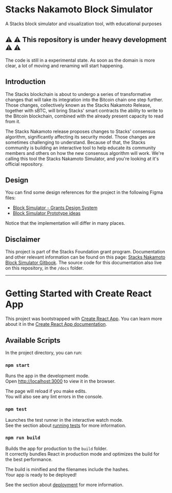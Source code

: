 # Stacks Nakamoto Block Simulator

A Stacks block simulator and visualization tool, with educational purposes

## :warning: :warning: This repository is under heavy development :warning: :warning:

The code is still in a experimental state. As soon as the domain is more clear, a lot of moving and renaming will start happening.

## Introduction

The Stacks blockchain is about to undergo a series of transformative changes that will take its integration into the Bitcoin chain one step further. Those changes, collectively known as the Stacks Nakamoto Release, together with sBTC, will bring Stacks' smart contracts the ability to write to the Bitcoin blockchain, combined with the already present capacity to read from it.

The Stacks Nakamoto release proposes changes to Stacks' consensus algorithm, significantly affecting its security model. Those changes are sometimes challenging to understand. Because of that, the Stacks community is building an interactive tool to help educate its community members and others on how the new consensus algorithm will work. We're calling this tool the Stacks Nakamoto Simulator, and you're looking at it's official repository.

## Design

You can find some design references for the project in the following Figma files:

- [Block Simulator - Grants Design System](https://www.figma.com/file/U9gWHsY6f3pOBt5zyB6vip/Stacks---Grants?type=design&node-id=2787-1121&mode=design&t=kIMrin0uZ4xaVDeY-0)
- [Block Simulator Prototype ideas](https://www.figma.com/file/bROj8lj8VtSbwBlJ9r2FAX/Nakamoto-Block-Simulator?type=design&node-id=0-1&mode=design&t=LRnwgkJbn79qNDSr-0)

Notice that the implementation will differ in many places.

## Disclaimer

This project is part of the Stacks Foundation grant program. Documentation and other relevant information can be found on this page: [Stacks Nakamoto Block Simulator Gitbook](https://vini-btc.gitbook.io/stacks-nakamoto-ui-simulator/). The source code for this documentation also live on this repository, in the `/docs` folder.

---

# Getting Started with Create React App

This project was bootstrapped with [Create React App](https://github.com/facebook/create-react-app). You can learn more about it in the [Create React App documentation](https://facebook.github.io/create-react-app/docs/getting-started).

## Available Scripts

In the project directory, you can run:

### `npm start`

Runs the app in the development mode.\
Open [http://localhost:3000](http://localhost:3000) to view it in the browser.

The page will reload if you make edits.\
You will also see any lint errors in the console.

### `npm test`

Launches the test runner in the interactive watch mode.\
See the section about [running tests](https://facebook.github.io/create-react-app/docs/running-tests) for more information.

### `npm run build`

Builds the app for production to the `build` folder.\
It correctly bundles React in production mode and optimizes the build for the best performance.

The build is minified and the filenames include the hashes.\
Your app is ready to be deployed!

See the section about [deployment](https://facebook.github.io/create-react-app/docs/deployment) for more information.
